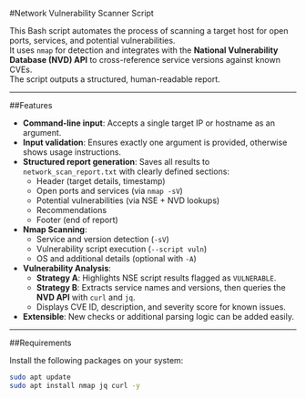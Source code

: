 #Network Vulnerability Scanner Script

This Bash script automates the process of scanning a target host for open ports, services, and potential vulnerabilities.  
It uses `nmap` for detection and integrates with the **National Vulnerability Database (NVD) API** to cross-reference service versions against known CVEs.  
The script outputs a structured, human-readable report.

---

##Features

- **Command-line input**: Accepts a single target IP or hostname as an argument.
- **Input validation**: Ensures exactly one argument is provided, otherwise shows usage instructions.
- **Structured report generation**: Saves all results to `network_scan_report.txt` with clearly defined sections:
  - Header (target details, timestamp)
  - Open ports and services (via `nmap -sV`)
  - Potential vulnerabilities (via NSE + NVD lookups)
  - Recommendations
  - Footer (end of report)
- **Nmap Scanning**:
  - Service and version detection (`-sV`)
  - Vulnerability script execution (`--script vuln`)
  - OS and additional details (optional with `-A`)
- **Vulnerability Analysis**:
  - **Strategy A**: Highlights NSE script results flagged as `VULNERABLE`.
  - **Strategy B**: Extracts service names and versions, then queries the **NVD API** with `curl` and `jq`.
  - Displays CVE ID, description, and severity score for known issues.
- **Extensible**: New checks or additional parsing logic can be added easily.

---

##Requirements

Install the following packages on your system:

```bash
sudo apt update
sudo apt install nmap jq curl -y
